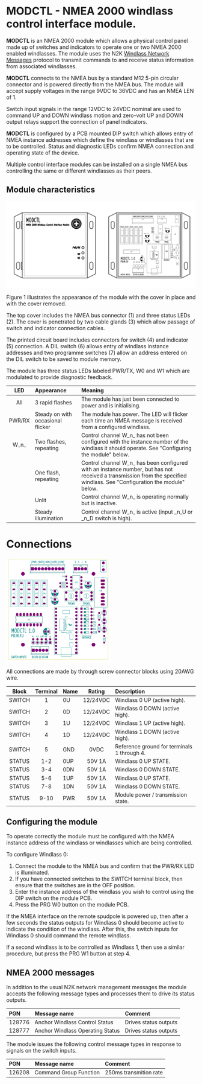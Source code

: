 # MODCTL - NMEA 2000 windlass control interface module.

__MODCTL__ is an NMEA 2000 module which allows a physical control panel
made up of switches and indicators to operate one or two NMEA 2000
enabled windlasses.
The module uses the N2K [Windlass Network Messages](
https://www.nmea.org/Assets/20190613%20windlass%20amendment,%20128776,%20128777,%20128778.pdf)
protocol to transmit commands to and receive status information from
associated windlasses.

__MODCTL__ connects to the NMEA bus by a standard M12 5-pin circular
connector and is powered directly from the NMEA bus.
The module will accept supply voltages in the range 9VDC to 36VDC and
has an NMEA LEN of 1.

Switch input signals in the range 12VDC to 24VDC nominal are used to
command UP and DOWN windlass motion and zero-volt UP and DOWN output
relays support the connection of panel indicators.

__MODCTL__ is configured by a PCB mounted DIP switch which allows entry
of NMEA instance addresses which define the windlass or windlasses that
are to be controlled.
Status and diagnostic LEDs confirm NMEA connection and operating state
of the device.

Multiple control interface modules can be installed on a single NMEA
bus controlling the same or different windlasses as their peers.

## Module characteristics

![Fig 1: module schematic](module.png)

Figure 1 illustrates the appearance of the module with the cover in
place and with the cover removed.

The top cover includes the NMEA bus connector (1) and three status
LEDs (2). The cover is penetrated by two cable glands (3) which allow
passage of switch and indicator connection cables.

The printed circuit board includes connectors for switch (4) and
indicator (5) connection. A DIL switch (6) allows entry of windlass
instance addresses and two programme switches (7) allow an address
entered on the DIL switch to be saved to module memory.

 

The module has three status LEDs labeled PWR/TX, W0 and W1 which are
modulated to provide diagnostic feedback.

| LED    | Appearance                        | Meaning |
|:------:|:----------------------------------|:--------|
| All    | 3 rapid flashes                   | The module has just been connected to power and is initialising.|
| PWR/RX | Steady on with occasional flicker | The module has power. The LED will flicker each time an NMEA message is received from a configured windlass. |
| W_n_   | Two flashes, repeating            | Control channel W_n_ has not been configured with the instance number of the windlass it should operate. See "Configuring the module" below. |
|        | One flash, repeating              | Control channel W_n_ has been configured with an instance number, but has not received a transmission from the specified windlass. See "Configuration the module" below. |
|        | Unlit                             | Control channel W_n_ is operating normally but is inactive. |
|        | Steady illumination               | Control channel W_n_ is active (input _n_U or _n_D switch is high). |

# Connections

![PCB layout](pcb.png)

All connections are made by through screw connector blocks using 20AWG
wire.

| Block  | Terminal | Name | Rating   | Description |
|:------:|:--------:|:---- |:--------:|:------------|
| SWITCH | 1        | 0U   | 12/24VDC | Windlass 0 UP (active high). |
| SWITCH | 2        | 0D   | 12/24VDC | Windlass 0 DOWN (active high). |
| SWITCH | 3        | 1U   | 12/24VDC | Windlass 1 UP (active high). |
| SWITCH | 4        | 1D   | 12/24VDC | Windlass 1 DOWN (active high). |
| SWITCH | 5        | GND  | 0VDC     | Reference ground for terminals 1 through 4. |
| STATUS | 1-2      | 0UP  | 50V 1A   | Windlass 0 UP STATE. |
| STATUS | 3-4      | 0DN  | 50V 1A   | Windlass 0 DOWN STATE. |
| STATUS | 5-6      | 1UP  | 50V 1A   | Windlass 0 UP STATE. |
| STATUS | 7-8      | 1DN  | 50V 1A   | Windlass 0 DOWN STATE. |
| STATUS | 9-10     | PWR  | 50V 1A   | Module power / transmission state. |
 
## Configuring the module

To operate correctly the module must be configured with the NMEA
instance address of the windlass or windlasses which are being
controlled.

To configure Windlass 0:

1. Connect the module to the NMEA bus and confirm that the PWR/RX LED
   is illuminated.
2. If you have connected switches to the SWITCH terminal block, then
   ensure that the switches are in the OFF position.
3. Enter the instance address of the windlass you wish to control
   using the DIP switch on the module PCB.
4. Press the PRG W0 button on the module PCB.

If the NMEA interface on the remote spudpole is powered up, then after
a few seconds the status outputs for Windlass 0 should become active
to indicate the condition of the windlass.
After this, the switch inputs for Windlass 0 should command the remote
windlass.

If a second windlass is to be controlled as Windlass 1, then use a
similar procedure, but press the PRG W1 button at step 4. 

## NMEA 2000 messages

In addition to the usual N2K network management messages the module
accepts the following message types and processes them to drive its
status outputs.

| PGN    | Message name                      | Comment               |
|:-------|:----------------------------------|:----------------------|
| 128776 | Anchor Windlass Control Status    | Drives status outputs |
| 128777 | Anchor Windlass Operating Status  | Drives status outputs |

The module issues the following control message types in response to
signals on the switch inputs.

| PGN    | Message name                      | Comment               |
|:-------|:----------------------------------|:----------------------|
| 126208 | Command Group Function            | 250ms transmition rate|


